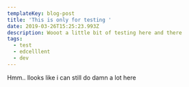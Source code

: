 ```yaml
---
templateKey: blog-post
title: 'This is only for testing '
date: 2019-03-26T15:25:23.993Z
description: Wooot a little bit of testing here and there
tags:
  - test
  - edcelllent
  - dev
---
```

Hmm.. llooks like i can still do damn a lot here
